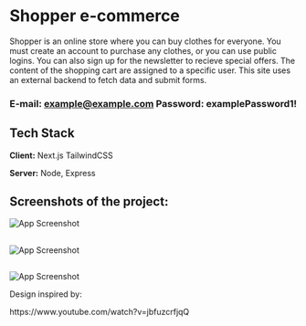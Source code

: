 
# Shopper e-commerce 

Shopper is an online store where you can buy clothes for everyone. You must create an account to purchase any clothes, or you can use public logins.
You can also sign up for the newsletter to recieve special offers.
The content of the shopping cart are assigned to a specific user.
This site uses an external backend to fetch data and submit forms.
 ### E-mail: example@example.com Password: examplePassword1!
 



## Tech Stack

**Client:** Next.js TailwindCSS

**Server:** Node, Express


## Screenshots of the project:

![App Screenshot](https://scontent-waw2-1.xx.fbcdn.net/v/t1.15752-9/441370946_1428518705213223_5759218034317987164_n.jpg?_nc_cat=103&ccb=1-7&_nc_sid=5f2048&_nc_ohc=_sE4E3U6QMEQ7kNvgFnLtvU&_nc_ht=scontent-waw2-1.xx&oh=03_Q7cD1QEtLqr6Fsyk1CTn36Jv8txqU-LYo3Xax49br-DyhY03hA&oe=6683B508)
##
![App Screenshot](https://scontent-waw2-1.xx.fbcdn.net/v/t1.15752-9/441539395_1418468962884189_5134613097142038835_n.png?_nc_cat=103&ccb=1-7&_nc_sid=5f2048&_nc_ohc=hDPFBJ7cRoYQ7kNvgHXERoe&_nc_ht=scontent-waw2-1.xx&oh=03_Q7cD1QF56I6LdQYX53qEx10JTyO131Y44iLpDTCL6R_6tqKVhw&oe=6683C8FA)
##
![App Screenshot](https://scontent-waw2-1.xx.fbcdn.net/v/t1.15752-9/438159118_1187616552376025_631791135350480194_n.png?_nc_cat=102&ccb=1-7&_nc_sid=5f2048&_nc_ohc=WaisrOaJjFcQ7kNvgGo6mCD&_nc_ht=scontent-waw2-1.xx&oh=03_Q7cD1QGHKtneunvmGuHiresxmmGFPnQft92tND3IVLzDnzrrCQ&oe=6683C038)

<p>Design inspired by:</p>
<p>https://www.youtube.com/watch?v=jbfuzcrfjqQ</p>
